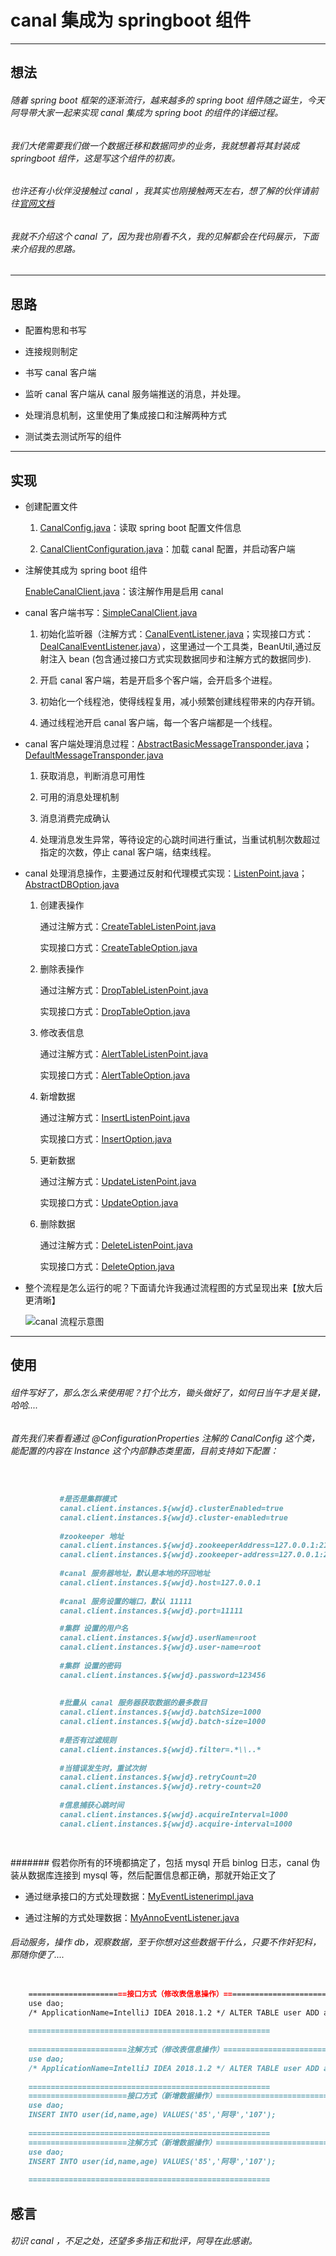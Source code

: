 # canal 集成为 springboot 组件

***


## 想法

###### 随着 spring boot 框架的逐渐流行，越来越多的 spring boot 组件随之诞生，今天阿导带大家一起来实现 canal 集成为 spring boot 的组件的详细过程。

###### 我们大佬需要我们做一个数据迁移和数据同步的业务，我就想着将其封装成 springboot 组件，这是写这个组件的初衷。

###### 也许还有小伙伴没接触过 canal ，我其实也刚接触两天左右，想了解的伙伴请前往[官网文档](https://github.com/alibaba/canal)

###### 我就不介绍这个 canal 了，因为我也刚看不久，我的见解都会在代码展示，下面来介绍我的思路。


***

## 思路

- 配置构思和书写

- 连接规则制定

- 书写 canal 客户端

- 监听 canal 客户端从 canal 服务端推送的消息，并处理。

- 处理消息机制，这里使用了集成接口和注解两种方式

- 测试类去测试所写的组件

***

## 实现

- 创建配置文件

    1. [CanalConfig.java](https://github.com/wanwujiedao/spring-boot-starter-canal/blob/master/starter-canal/src/main/java/com/wwjd/starter/canal/config/CanalConfig.java)：读取 spring boot 配置文件信息
    
    2. [CanalClientConfiguration.java](https://github.com/wanwujiedao/spring-boot-starter-canal/blob/master/starter-canal/src/main/java/com/wwjd/starter/canal/config/CanalClientConfiguration.java)：加载 canal 配置，并启动客户端

- 注解使其成为 spring boot 组件

    [EnableCanalClient.java](https://github.com/wanwujiedao/spring-boot-starter-canal/blob/master/starter-canal/src/main/java/com/wwjd/starter/canal/annotation/EnableCanalClient.java)：该注解作用是启用 canal 
    
- canal 客户端书写：[SimpleCanalClient.java](https://github.com/wanwujiedao/spring-boot-starter-canal/blob/master/starter-canal/src/main/java/com/wwjd/starter/canal/client/core/SimpleCanalClient.java)
   
    1. 初始化监听器（注解方式：[CanalEventListener.java](https://github.com/wanwujiedao/spring-boot-starter-canal/blob/master/starter-canal/src/main/java/com/wwjd/starter/canal/annotation/CanalEventListener.java)；实现接口方式：[DealCanalEventListener.java](https://github.com/wanwujiedao/spring-boot-starter-canal/blob/master/starter-canal/src/main/java/com/wwjd/starter/canal/client/core/DealCanalEventListener.java)），这里通过一个工具类，BeanUtil,通过反射注入 bean (包含通过接口方式实现数据同步和注解方式的数据同步).
       
    2. 开启 canal 客户端，若是开启多个客户端，会开启多个进程。
   
    3. 初始化一个线程池，使得线程复用，减小频繁创建线程带来的内存开销。
 
    4. 通过线程池开启 canal 客户端，每一个客户端都是一个线程。
    
- canal 客户端处理消息过程：[AbstractBasicMessageTransponder.java](https://github.com/wanwujiedao/spring-boot-starter-canal/blob/master/starter-canal/src/main/java/com/wwjd/starter/canal/client/abstracts/AbstractBasicMessageTransponder.java)；[DefaultMessageTransponder.java](https://github.com/wanwujiedao/spring-boot-starter-canal/blob/master/starter-canal/src/main/java/com/wwjd/starter/canal/client/transfer/DefaultMessageTransponder.java)

    1. 获取消息，判断消息可用性
    
    2. 可用的消息处理机制
    
    3. 消息消费完成确认
    
    4. 处理消息发生异常，等待设定的心跳时间进行重试，当重试机制次数超过指定的次数，停止 canal 客户端，结束线程。
    
- canal 处理消息操作，主要通过反射和代理模式实现：[ListenPoint.java](https://github.com/wanwujiedao/spring-boot-starter-canal/blob/master/starter-canal/src/main/java/com/wwjd/starter/canal/annotation/ListenPoint.java)；[AbstractDBOption.java](https://github.com/wanwujiedao/spring-boot-starter-canal/blob/master/starter-canal/src/main/java/com/wwjd/starter/canal/client/abstracts/option/AbstractDBOption.java)

    1. 创建表操作
        
        通过注解方式：[CreateTableListenPoint.java](https://github.com/wanwujiedao/spring-boot-starter-canal/blob/master/starter-canal/src/main/java/com/wwjd/starter/canal/annotation/CreateTableListenPoint.java)
        
        实现接口方式：[CreateTableOption.java](https://github.com/wanwujiedao/spring-boot-starter-canal/blob/master/starter-canal/src/main/java/com/wwjd/starter/canal/client/abstracts/option/table/CreateTableOption.java)
    
    2. 删除表操作
    
        通过注解方式：[DropTableListenPoint.java](https://github.com/wanwujiedao/spring-boot-starter-canal/blob/master/starter-canal/src/main/java/com/wwjd/starter/canal/annotation/DropTableListenPoint.java)
         
        实现接口方式：[DropTableOption.java](https://github.com/wanwujiedao/spring-boot-starter-canal/blob/master/starter-canal/src/main/java/com/wwjd/starter/canal/client/abstracts/option/table/DropTableOption.java)      
    
    3. 修改表信息
    
        通过注解方式：[AlertTableListenPoint.java](https://github.com/wanwujiedao/spring-boot-starter-canal/blob/master/starter-canal/src/main/java/com/wwjd/starter/canal/annotation/AlertTableListenPoint.java)
        
        实现接口方式：[AlertTableOption.java](https://github.com/wanwujiedao/spring-boot-starter-canal/blob/master/starter-canal/src/main/java/com/wwjd/starter/canal/client/abstracts/option/table/AlertTableOption.java)    
    
    4. 新增数据
 
        通过注解方式：[InsertListenPoint.java](https://github.com/wanwujiedao/spring-boot-starter-canal/blob/master/starter-canal/src/main/java/com/wwjd/starter/canal/annotation/InsertListenPoint.java)
        
        实现接口方式：[InsertOption.java](https://github.com/wanwujiedao/spring-boot-starter-canal/blob/master/starter-canal/src/main/java/com/wwjd/starter/canal/client/abstracts/option/content/InsertOption.java)
            
    5. 更新数据

        通过注解方式：[UpdateListenPoint.java](https://github.com/wanwujiedao/spring-boot-starter-canal/blob/master/starter-canal/src/main/java/com/wwjd/starter/canal/annotation/UpdateListenPoint.java)
        
        实现接口方式：[UpdateOption.java](https://github.com/wanwujiedao/spring-boot-starter-canal/blob/master/starter-canal/src/main/java/com/wwjd/starter/canal/client/abstracts/option/content/UpdateOption.java)
            
    6. 删除数据
    
        通过注解方式：[DeleteListenPoint.java](https://github.com/wanwujiedao/spring-boot-starter-canal/blob/master/starter-canal/src/main/java/com/wwjd/starter/canal/annotation/DeleteListenPoint.java)
        
        实现接口方式：[DeleteOption.java](https://github.com/wanwujiedao/spring-boot-starter-canal/blob/master/starter-canal/src/main/java/com/wwjd/starter/canal/client/abstracts/option/content/DeleteOption.java)  
        
- 整个流程是怎么运行的呢？下面请允许我通过流程图的方式呈现出来【放大后更清晰】

  ![canal 流程示意图](https://github.com/wanwujiedao/spring-boot-starter-canal/blob/master/canal%20UML.jpg?raw=true)
  
***



## 使用

###### 组件写好了，那么怎么来使用呢？打个比方，锄头做好了，如何日当午才是关键，哈哈....

###### 首先我们来看看通过 @ConfigurationProperties 注解的 CanalConfig 这个类，能配置的内容在 Instance 这个内部静态类里面，目前支持如下配置：

```markdown

           
           #是否是集群模式
           canal.client.instances.${wwjd}.clusterEnabled=true
           canal.client.instances.${wwjd}.cluster-enabled=true
           
           #zookeeper 地址
           canal.client.instances.${wwjd}.zookeeperAddress=127.0.0.1:2181,127.1.1.1:2187
           canal.client.instances.${wwjd}.zookeeper-address=127.0.0.1:2181,127.1.1.1:2187
            
           #canal 服务器地址，默认是本地的环回地址
           canal.client.instances.${wwjd}.host=127.0.0.1
            
           #canal 服务设置的端口，默认 11111
           canal.client.instances.${wwjd}.port=11111

           #集群 设置的用户名
           canal.client.instances.${wwjd}.userName=root
           canal.client.instances.${wwjd}.user-name=root
    
           #集群 设置的密码
           canal.client.instances.${wwjd}.password=123456
    
            
           #批量从 canal 服务器获取数据的最多数目
           canal.client.instances.${wwjd}.batchSize=1000
           canal.client.instances.${wwjd}.batch-size=1000
    
           #是否有过滤规则
           canal.client.instances.${wwjd}.filter=.*\\..*
    
           #当错误发生时，重试次树
           canal.client.instances.${wwjd}.retryCount=20
           canal.client.instances.${wwjd}.retry-count=20
    
           #信息捕获心跳时间
           canal.client.instances.${wwjd}.acquireInterval=1000
           canal.client.instances.${wwjd}.acquire-interval=1000

            
```

####### 假若你所有的环境都搞定了，包括 mysql 开启 binlog 日志，canal 伪装从数据库连接到 mysql 等，然后配置信息都正确，那就开始正文了

- 通过继承接口的方式处理数据：[MyEventListenerimpl.java](https://github.com/wanwujiedao/spring-boot-starter-canal/blob/master/canal-test/src/main/java/com/wwjd/canal/canaltest/test/MyEventListenerimpl.java)


- 通过注解的方式处理数据：[MyAnnoEventListener.java](https://github.com/wanwujiedao/spring-boot-starter-canal/blob/master/canal-test/src/main/java/com/wwjd/canal/canaltest/test/MyAnnoEventListener.java)

###### 启动服务，操作 db，观察数据，至于你想对这些数据干什么，只要不作奸犯科，那随你便了....

```markdown

    ======================接口方式（修改表信息操作）==========================
    use dao;
    /* ApplicationName=IntelliJ IDEA 2018.1.2 */ ALTER TABLE user ADD age int DEFAULT 18 NOT NULL COMMENT '年龄'
    
    ======================================================
   
    ======================注解方式（修改表信息操作）==========================
    use dao;
    /* ApplicationName=IntelliJ IDEA 2018.1.2 */ ALTER TABLE user ADD age int DEFAULT 18 NOT NULL COMMENT '年龄'
    
    ======================================================
    ======================接口方式（新增数据操作）==========================
    use dao;
    INSERT INTO user(id,name,age) VALUES('85','阿导','107');
    
    ======================================================
    ======================注解方式（新增数据操作）==========================
    use dao;
    INSERT INTO user(id,name,age) VALUES('85','阿导','107');
    
    ======================================================

```

## 感言

###### 初识 canal ，不足之处，还望多多指正和批评，阿导在此感谢。